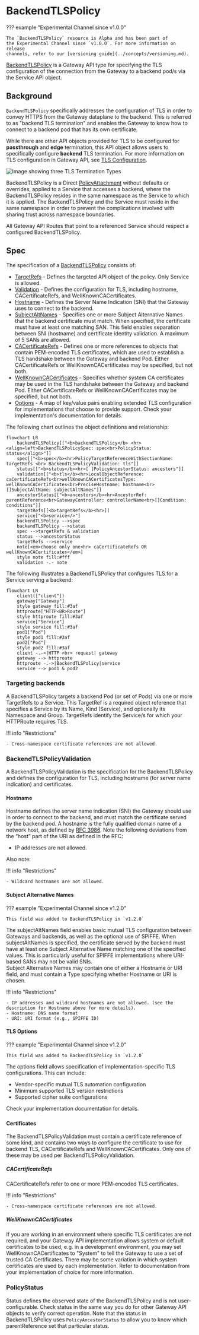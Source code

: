# BackendTLSPolicy

??? example "Experimental Channel since v1.0.0"

    The `BackendTLSPolicy` resource is Alpha and has been part of
    the Experimental Channel since `v1.0.0`. For more information on release
    channels, refer to our [versioning guide](../concepts/versioning.md).

[BackendTLSPolicy][backendtlspolicy] is a Gateway API type for specifying the TLS configuration
of the connection from the Gateway to a backend pod/s via the Service API object.

## Background

`BackendTLSPolicy` specifically addresses the configuration of TLS in order to convey HTTPS from the Gateway
dataplane to the backend.  This is referred to as "backend TLS termination" and enables the Gateway to know
how to connect to a backend pod that has its own certificate.

While there are other API objects provided for TLS to be configured for **passthrough** and **edge** termination,
this API object allows users to specifically configure **backend** TLS termination.  For more information on TLS
configuration in Gateway API, see [TLS Configuration](../guides/tls.md).

![Image showing three TLS Termination Types](../images/tls-termination-types.png)

BackendTLSPolicy is a Direct [PolicyAttachment](../reference/policy-attachment.md) without defaults or overrides,
applied to a Service that accesses a backend, where the BackendTLSPolicy resides in the same namespace as the
Service to which it is applied. The BackendTLSPolicy and the Service must reside in the same namespace in order
to prevent the complications involved with sharing trust across namespace boundaries.

All Gateway API Routes that point to a referenced Service should respect a configured BackendTLSPolicy.

## Spec

The specification of a [BackendTLSPolicy][backendtlspolicy] consists of:

- [TargetRefs][targetRefs] - Defines the targeted API object of the policy.  Only Service is allowed.
- [Validation][validation] - Defines the configuration for TLS, including hostname, CACertificateRefs, and
WellKnownCACertificates.
- [Hostname][hostname] - Defines the Server Name Indication (SNI) that the Gateway uses to connect to the backend.
- [SubjectAltNames][subjectAltNames] - Specifies one or more Subject Alternative Names that the backend certificate must match. When specified, the certificate must have at least one matching SAN. This field enables separation between SNI (hostname) and certificate identity validation.  A maximum of 5 SANs are allowed.  
- [CACertificateRefs][caCertificateRefs] - Defines one or more references to objects that contain PEM-encoded TLS certificates,
which are used to establish a TLS handshake between the Gateway and backend Pod.  Either CACertificateRefs or
WellKnownCACertificates may be specified, but not both.
- [WellKnownCACertificates][wellKnownCACertificates] - Specifies whether system CA certificates may be used in the TLS
handshake between the Gateway and backend Pod.  Either CACertificateRefs or WellKnownCACertificates may be specified, but not both.
- [Options][options] - A map of key/value pairs enabling extended TLS configuration for implementations that choose to provide support.  Check your implementation's documentation for details.  

The following chart outlines the object definitions and relationship:
```mermaid
flowchart LR
    backendTLSPolicy[["<b>backendTLSPolicy</b> <hr><align=left>BackendTLSPolicySpec: spec<br>PolicyStatus: status</align>"]]
    spec[["<b>spec</b><hr>PolicyTargetReferenceWithSectionName: targetRefs <br> BackendTLSPolicyValidation: tls"]]
    status[["<b>status</b><hr>[ ]PolicyAncestorStatus: ancestors"]]
    validation[["<b>tls</b><hr>LocalObjectReference: caCertificateRefs<br>wellKnownCACertificatesType: wellKnownCACertificates<br>PreciseHostname: hostname<br>[]SubjectAltName: subjectAltNames"]]  
    ancestorStatus[["<b>ancestors</b><hr>AncestorRef: parentReference<br>GatewayController: controllerName<br>[]Condition: conditions"]]
    targetRefs[[<b>targetRefs</b><hr>]]
    service["<b>service</>"]
    backendTLSPolicy -->spec
    backendTLSPolicy -->status
    spec -->targetRefs & validation
    status -->ancestorStatus
    targetRefs -->service
    note[<em>choose only one<hr> caCertificateRefs OR wellKnownCACertificates</em>]
    style note fill:#fff
    validation -.- note
```

The following illustrates a BackendTLSPolicy that configures TLS for a Service serving a backend:
```mermaid
flowchart LR
    client(["client"])
    gateway["Gateway"]
    style gateway fill:#3af
    httproute["HTTP<BR>Route"]
    style httproute fill:#3af
    service["Service"]
    style service fill:#3af
    pod1["Pod"]
    style pod1 fill:#3af
    pod2["Pod"]
    style pod2 fill:#3af
    client -.->|HTTP <br> request| gateway
    gateway --> httproute
    httproute -.->|BackendTLSPolicy|service
    service --> pod1 & pod2
```

### Targeting backends

A BackendTLSPolicy targets a backend Pod (or set of Pods) via one or more TargetRefs to a Service.  This TargetRef is a
required object reference that specifies a Service by its Name, Kind (Service), and optionally its Namespace and Group.
TargetRefs identify the Service/s for which your HTTPRoute requires TLS.

!!! info "Restrictions"

    - Cross-namespace certificate references are not allowed.

### BackendTLSPolicyValidation

A BackendTLSPolicyValidation is the specification for the BackendTLSPolicy and defines the configuration for TLS,
including hostname (for server name indication) and certificates.

#### Hostname

Hostname defines the server name indication (SNI) the Gateway should use in order to connect to the backend, and must
match the certificate served by the backend pod. A hostname is the fully qualified domain name of a network host, as
defined by [RFC 3986][rfc-3986]. Note the following deviations from the “host” part of the URI as defined in the RFC:

- IP addresses are not allowed.

Also note:

!!! info "Restrictions"

    - Wildcard hostnames are not allowed.

#### Subject Alternative Names

??? example "Experimental Channel since v1.2.0"

    This field was added to BackendTLSPolicy in `v1.2.0`
The subjectAltNames field enables basic mutual TLS configuration between Gateways and backends, as well as the optional use of SPIFFE. When subjectAltNames is specified, the certificate served by the backend must have at least one Subject Alternative Name matching one of the specified values. This is particularly useful for SPIFFE implementations where URI-based SANs may not be valid SNIs.  
Subject Alternative Names may contain one of either a Hostname or URI field, and must contain a Type specifying whether Hostname or URI is chosen.  

!!! info "Restrictions"  

    - IP addresses and wildcard hostnames are not allowed. (see the description for Hostname above for more details). 
    - Hostname: DNS name format
    - URI: URI format (e.g., SPIFFE ID)

#### TLS Options

??? example "Experimental Channel since v1.2.0"

    This field was added to BackendTLSPolicy in `v1.2.0`
The options field allows specification of implementation-specific TLS configurations. This can include:  

- Vendor-specific mutual TLS automation configuration  
- Minimum supported TLS version restrictions
- Supported cipher suite configurations

Check your implementation documentation for details.  

###
#### Certificates

The BackendTLSPolicyValidation must contain a certificate reference of some kind, and contains two ways to configure the
certificate to use for backend TLS, CACertificateRefs and WellKnownCACertificates.  Only one of these may be used per
BackendTLSPolicyValidation.

##### CACertificateRefs

CACertificateRefs refer to one or more PEM-encoded TLS certificates.

!!! info "Restrictions"

    - Cross-namespace certificate references are not allowed.

##### WellKnownCACertificates

If you are working in an environment where specific TLS certificates are not required, and your Gateway API
implementation allows system or default certificates to be used, e.g. in a development environment, you may
set WellKnownCACertificates to "System" to tell the Gateway to use a set of trusted CA Certificates. There may be
some variation in which system certificates are used by each implementation. Refer to documentation from your
implementation of choice for more information.

### PolicyStatus

Status defines the observed state of the BackendTLSPolicy and is not user-configurable.  Check status in the same
way you do for other Gateway API objects to verify correct operation.  Note that the status in BackendTLSPolicy
uses `PolicyAncestorStatus` to allow you to know which parentReference set that particular status.

[backendtlspolicy]: ../reference/spec.md#gateway.networking.k8s.io/v1alpha3.BackendTLSPolicy
[validation]: ../reference/spec.md#gateway.networking.k8s.io/v1alpha3.BackendTLSPolicy.Validation
[caCertificateRefs]: ../reference/spec.md#gateway.networking.k8s.io/v1alpha3.BackendTLSPolicyValidation.CACertificateRefs
[wellKnownCACertificates]: ../reference/spec.md#gateway.networking.k8s.io/v1alpha3.BackendTLSPolicyValidation.WellKnownCACertificates
[hostname]: ../reference/spec.md#gateway.networking.k8s.io/v1.PreciseHostname
[rfc-3986]: https://tools.ietf.org/html/rfc3986
[targetRefs]: ../references/spec/#gateway.networking.k8s.io/v1alpha2.PolicyTargetReference
[subjectAltNames]: ../references/spec/#gateway.networking.k8s.io/v1alpha3.BackendTLSPolicyValidation 
[options]: ../references/spec/#gateway.networking.k8s.io/v1alpha3.GatewayTLSConfig
